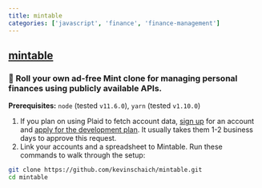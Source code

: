 ```yaml
---
title: mintable
categories: ['javascript', 'finance', 'finance-management']
---
```

## [mintable](https://github.com/kevinschaich/mintable)

### 🍃 Roll your own ad-free Mint clone for managing personal finances using publicly available APIs.


**Prerequisites:** `node` (tested `v11.6.0`), `yarn` (tested `v1.10.0`)

1. If you plan on using Plaid to fetch account data, [sign up](https://dashboard.plaid.com/signup) for an account and [apply for the development plan](https://plaid.com/pricing/). It usually takes them 1-2 business days to approve this request.
2. Link your accounts and a spreadsheet to Mintable. Run these commands to walk through the setup:

```bash
git clone https://github.com/kevinschaich/mintable.git
cd mintable
